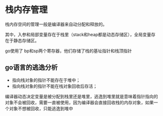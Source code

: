 # 栈内存管理
栈内存空间的管理一般是编译器来自动分配和释放的。

其中，入参和局部变量存在于栈里（stack和heap都是动态存储区），全局变量存在于静态存储区。

go使用了 bp和sp两个寄存器，他们存储了栈的基址指针和栈顶指针
## go语言的逃逸分析
- 指向栈对象的指针不能存在于堆中；
- 指向栈对象的指针不能在栈对象回收后存活；

编译器动态决定变量是被分配到栈里还是堆里，逃逸到堆里就是意味着指针指向的对象不会被回收，需要一直被使用，因为编译器会直接回收栈的内存对象，如果一个对象不想被回收，只能逃逸到堆中